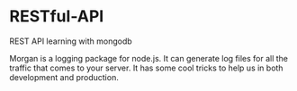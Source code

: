 # RESTful-API
REST API learning with mongodb

Morgan is a logging package for node.js. It can generate log files for all the traffic that comes to your server. It has some cool tricks to help us in both development and production.

